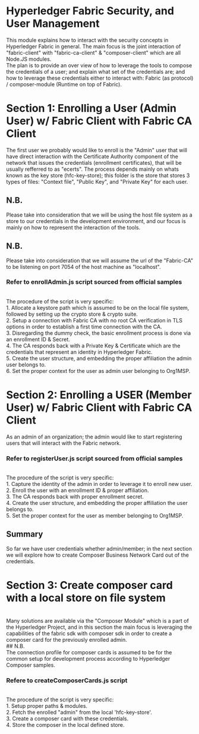 # Hyperledger Fabric Security, and User Management
This module explains how to interact with the security concepts in Hyperledger Fabric in general. The main focus is the joint interaction of "fabric-client" with "fabric-ca-client" & "composer-client" which are all Node.JS modules.
<br>
The plan is to provide an over view of how to leverage the tools to compose the credentials of a user; and explain what set of the credentials are; and how to leverage these credentials either to interact with: Fabric (as protocol) / composer-module (Runtime on top of Fabric).
<br>

# Section 1: Enrolling a User (Admin User) w/ Fabric Client with Fabric CA Client
The first user we probably would like to enroll is the "Admin" user that will have direct interaction with the Certificate Authority component of the network that issues the credentials (enrollment certificates), that will be usually refferred to as "ecerts". The process depends mainly on whats known as the key store (hfc-key-store); this folder is the store that stores 3 types of files: "Context file", "Public Key", and "Private Key" for each user. 
<br>
## N.B.
Please take into consideration that we will be using the host file system as a store to our credentials in the development environment, and our focus is mainly on how to represent the interaction of the tools.
<br>

## N.B.
Please take into consideration that we will assume the url of the "Fabric-CA" to be listening on port 7054 of the host machine as "localhost".
<br>

### Refer to enrollAdmin.js script sourced from official samples
<br>
The procedure of the script is very specific:
<br>
1. Allocate a keystore path which is assumed to be on the local file system, followed by setting up the crypto store & crypto suite.
<br>
2. Setup a connection with Fabric CA with no root CA verification in TLS options in order to establish a first time connection with the CA.
<br>
3. Disregarding the dummy check, the basic enrollment process is done via an enrollment ID & Secret.
<br>
4. The CA responds back with a Private Key & Certificate which are the credentials that represent an identity in Hyperledger Fabric.
<br>
5. Create the user structure, and embedding the proper affiliation the admin user belongs to.
<br>
6. Set the proper context for the user as admin user belonging to Org1MSP.
<br>

# Section 2: Enrolling a USER (Member User) w/ Fabric Client with Fabric CA Client
As an admin of an organization; the admin would like to start registering users that will interact with the Fabric network.
<br>
### Refer to registerUser.js script sourced from official samples
<br>
The procedure of the script is very specific:
<br>
1. Capture the identity of the admin in order to leverage it to enroll new user.
<br>
2. Enroll the user with an enrollment ID & proper affiliation.
<br>
3. The CA responds back with proper enrollment secret.
<br>
4. Create the user structure, and embedding the proper affiliation the user belongs to.
<br>
5. Set the proper context for the user as member belonging to Org1MSP.
<br>

## Summary
So far we have user credentials whether admin/member; in the next section we will explore how to create Composer Business Network Card out of the credentials.
<br>

# Section 3: Create composer card with a local store on file system
<br>
Many solutions are available via the "Composer Module" which is a part of the Hyperledger Project, and in this section the main focus is leveraging the capabilities of the fabric sdk with composer sdk in order to create a composer card for the previously enrolled admin.
<br>
## N.B.
<br>
The connection profile for composer cards is assumed to be for the common setup for development process according to Hyperledger Composer samples.
<br>

### Refere to createComposerCards.js script
<br>
The procedure of the script is very specific:
<br>
1. Setup proper paths & modules.
<br>
2. Fetch the enrolled "admin" from the local 'hfc-key-store'.
<br>
3. Create a composer card with these credentials.
<br>
4. Store the composer in the local defined store.